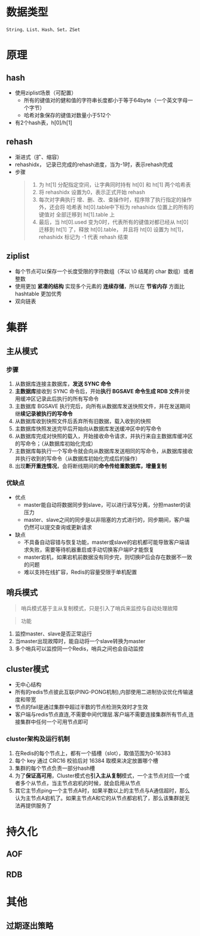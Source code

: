 # 数据类型
    String、List、Hash、Set，ZSet

# 原理
## hash
   - 使用ziplist场景（可配置）
     - 所有的键值对的健和值的字符串长度都小于等于64byte（一个英文字母一个字节）
     - 哈希对象保存的键值对数量小于512个
   - 有2个hash表，h[0]/h[1]
## rehash
  - 渐进式（扩、缩容）
  - rehashidx， 记录已完成的rehash进度，当为-1时，表示rehash完成
  - 步骤
    > 1. 为 ht[1] 分配指定空间，让字典同时持有 ht[0] 和 ht[1] 两个哈希表
    > 2. 将 rehashidx 设置为0，表示正式开始 rehash
    > 3. 每次对字典执行 增、删、改、查操作时，程序除了执行指定的操作外，还会将 哈希表 ht[0].table中下标为 rehashidx 位置上的所有的键值对 全部迁移到 ht[1].table 上
    > 4. 最后，当 ht[0].used 变为0时，代表所有的键值对都已经从 ht[0] 迁移到 ht[1] 了，释放 ht[0].table， 并且将 ht[0] 设置为 ht[1]，rehashidx 标记为 -1 代表 rehash 结束

## ziplist
  - 每个节点可以保存一个长度受限的字符数组（不以 \0 结尾的 char 数组）或者整数
  - 使用更加 **紧凑的结构** 实现多个元素的 **连续存储**，所以在 **节省内存** 方面比 hashtable 更加优秀
  - 双向链表


# 集群
## 主从模式
### 步骤
  1. 从数据库连接主数据库，**发送 SYNC 命令**
  2. **主数据库**接收到 SYNC 命令后，开始**执行 BGSAVE 命令生成 RDB 文件**并使用缓冲区记录此后执行的所有写命令
  3. 主数据库 BGSAVE 执行完后，向所有从数据库发送快照文件，并在发送期间继**续记录被执行的写命令**
  4. 从数据库收到快照文件后丢弃所有旧数据，载入收到的快照
  5. 主数据库快照发送完毕后开始向从数据库发送缓冲区中的写命令
  6. 从数据库完成对快照的载入，开始接收命令请求，并执行来自主数据库缓冲区的写命令；（从数据库初始化完成）
  7. 主数据库每执行一个写命令就会向从数据库发送相同的写命令，从数据库接收并执行收到的写命令（从数据库初始化完成后的操作）
  8. 出现**断开重连情况**，会将断线期间的**命令传给重数据库，增量复制**

### 优缺点
  - 优点
    - master能自动将数据同步到slave，可以进行读写分离，分担master的读压力
    - master、slave之间的同步是以非阻塞的方式进行的，同步期间，客户端仍然可以提交查询或更新请求
  - 缺点
    - 不具备自动容错与恢复功能，master或slave的宕机都可能导致客户端请求失败，需要等待机器重启或手动切换客户端IP才能恢复
    - master宕机，如果宕机前数据没有同步完，则切换IP后会存在数据不一致的问题
    - 难以支持在线扩容，Redis的容量受限于单机配置

## 哨兵模式
> 哨兵模式基于主从复制模式，只是引入了哨兵来监控与自动处理故障

> 功能
  1. 监控master、slave是否正常运行
  2. 当master出现故障时，能自动将一个slave转换为master
  3. 多个哨兵可以监控同一个Redis，哨兵之间也会自动监控

## cluster模式
- 无中心结构
- 所有的redis节点彼此互联(PING-PONG机制),内部使用二进制协议优化传输速度和带宽
- 节点的fail是通过集群中超过半数的节点检测失效时才生效
- 客户端与redis节点直连,不需要中间代理层.客户端不需要连接集群所有节点,连接集群中任何一个可用节点即可

### cluster架构及运行机制
1. 在Redis的每个节点上，都有一个插槽（slot），取值范围为0-16383
2. 每个 key 通过 CRC16 校验后对 16384 取模来决定放置哪个槽
3. 集群的每个节点负责一部分hash槽
4. 为了**保证高可用**，Cluster模式也**引入主从复制**模式，一个主节点对应一个或者多个从节点，当主节点宕机的时候，就会启用从节点
5. 其它主节点ping一个主节点A时，如果半数以上的主节点与A通信超时，那么认为主节点A宕机了。如果主节点A和它的从节点都宕机了，那么该集群就无法再提供服务了

# 持久化

## AOF

## RDB

# 其他
## 过期逐出策略